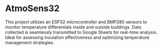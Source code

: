 # AtmoSens32
This project utilizes an ESP32 microcontroller and BMP280 sensors to monitor temperature differentials inside and outside buildings. Data collected is seamlessly transmitted to Google Sheets for real-time analysis. Ideal for assessing insulation effectiveness and optimizing temperature management strategies.
